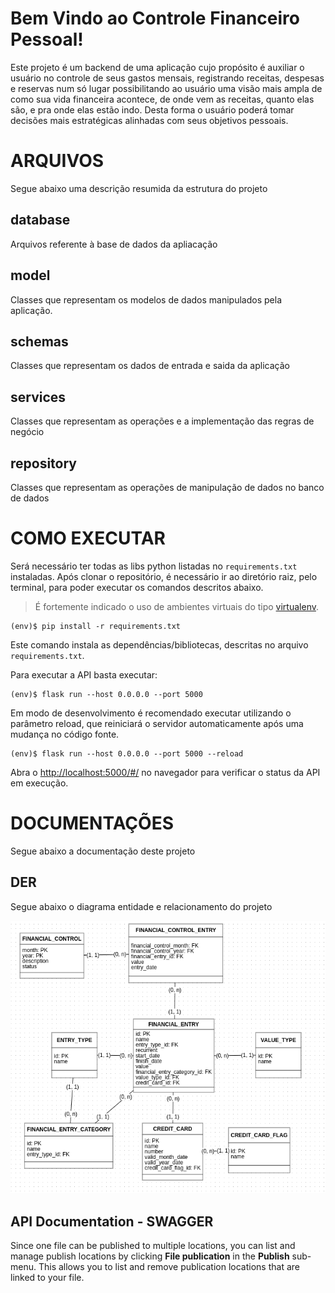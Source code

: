 # Bem Vindo ao Controle Financeiro Pessoal!

Este projeto é um backend de uma aplicação cujo propósito é auxiliar o usuário no controle de seus gastos mensais, registrando receitas, despesas e reservas num só lugar possibilitando ao usuário uma visão mais ampla de como sua vida financeira acontece, de onde vem as receitas, quanto elas são, e pra onde elas estão indo. Desta forma o usuário poderá tomar decisões mais estratégicas alinhadas com seus objetivos pessoais.



# ARQUIVOS

Segue abaixo uma descrição resumida da estrutura do projeto

## database

Arquivos referente à base de dados da apliacação

## model

Classes que representam os modelos de dados manipulados pela aplicação.

## schemas

Classes que representam os dados de entrada e saida da aplicação

## services

Classes que representam as operações e a implementação das regras de negócio

## repository

Classes que representam as operações de manipulação de dados no banco de dados



# COMO EXECUTAR


Será necessário ter todas as libs python listadas no `requirements.txt` instaladas.
Após clonar o repositório, é necessário ir ao diretório raiz, pelo terminal, para poder executar os comandos descritos abaixo.

> É fortemente indicado o uso de ambientes virtuais do tipo [virtualenv](https://virtualenv.pypa.io/en/latest/installation.html).

```
(env)$ pip install -r requirements.txt
```

Este comando instala as dependências/bibliotecas, descritas no arquivo `requirements.txt`.

Para executar a API  basta executar:

```
(env)$ flask run --host 0.0.0.0 --port 5000
```

Em modo de desenvolvimento é recomendado executar utilizando o parâmetro reload, que reiniciará o servidor
automaticamente após uma mudança no código fonte. 

```
(env)$ flask run --host 0.0.0.0 --port 5000 --reload
```

Abra o [http://localhost:5000/#/](http://localhost:5000/#/) no navegador para verificar o status da API em execução.



# DOCUMENTAÇÕES

Segue abaixo a documentação deste projeto

## DER

Segue abaixo o diagrama entidade e relacionamento do projeto

![Diagrama de Entidade e Relacionamento](image.png)

## API Documentation - SWAGGER

Since one file can be published to multiple locations, you can list and manage publish locations by clicking **File publication** in the **Publish** sub-menu. This allows you to list and remove publication locations that are linked to your file.



<!--stackedit_data:
eyJoaXN0b3J5IjpbLTEzNjg4NTYwNDFdfQ==
-->